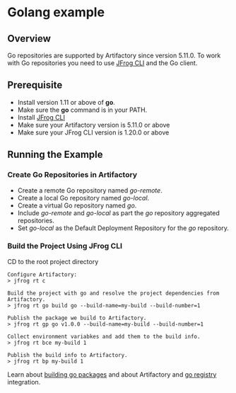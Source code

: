 # Golang example

## Overview
Go repositories are supported by Artifactory since version 5.11.0.
To work with Go repositories you need to use [JFrog CLI](https://www.jfrog.com/confluence/display/CLI/CLI+for+JFrog+Artifactory) and the Go client.

## Prerequisite
* Install version 1.11 or above of **go**.
* Make sure the **go** command is in your PATH.
* Install [JFrog CLI](https://jfrog.com/getcli/)
* Make sure your Artifactory version is 5.11.0 or above
* Make sure your JFrog CLI version is 1.20.0 or above

## Running the Example
### Create Go Repositories in Artifactory
* Create a remote Go repository named *go-remote*.
* Create a local Go repository named *go-local*. 
* Create a virtual Go repository named *go*. 
* Include *go-remote* and *go-local* as part the *go* repository aggregated repositories.
* Set *go-local* as the Default Deployment Repository for the *go* repository.

### Build the Project Using JFrog CLI
CD to the root project directory

```console
Configure Artifactory:
> jfrog rt c

Build the project with go and resolve the project dependencies from Artifactory.
> jfrog rt go build go --build-name=my-build --build-number=1 

Publish the package we build to Artifactory.
> jfrog rt gp go v1.0.0 --build-name=my-build --build-number=1

Collect environment variabkes and add them to the build info.
> jfrog rt bce my-build 1

Publish the build info to Artifactory.
> jfrog rt bp my-build 1
```

Learn about [building go packages](https://www.jfrog.com/confluence/display/CLI/CLI+for+JFrog+Artifactory#CLIforJFrogArtifactory-BuildingGoPackages) and about Artifactory and [go registry](https://jfrog.com/integration/go-registry/) integration.
